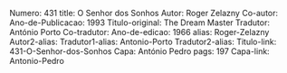 Numero: 431
title: O Senhor dos Sonhos
Autor: Roger Zelazny
Co-autor: 
Ano-de-Publicacao: 1993
Titulo-original: The Dream Master
Tradutor: António Porto
Co-tradutor: 
Ano-de-edicao: 1966
alias: Roger-Zelazny
Autor2-alias: 
Tradutor1-alias: Antonio-Porto
Tradutor2-alias: 
Titulo-link: 431-O-Senhor-dos-Sonhos
Capa: António Pedro
pags: 197
Capa-link: Antonio-Pedro